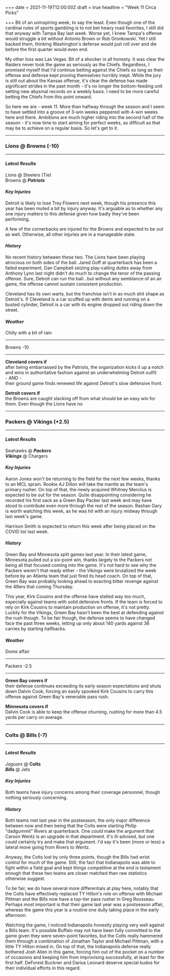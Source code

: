 +++
date = 2021-11-19T12:00:00Z
draft = true
headline = "Week 11 Circa Picks"

+++
Bit of an uninspiring week, to say the least. Even though one of the cardinal rules of sports gambling is to not bet heavy road favorites, I still did that anyway with Tampa Bay last week. Worse yet, I knew Tampa's offense would struggle a bit without Antonio Brown or Rob Gronkowski. Yet I still backed them, thinking Washington's defense would just roll over and die before the first quarter would even end.

My other loss was Las Vegas. Bit of a shocker in all honesty. It was clear the Raiders never took the game as seriously as the Chiefs. Regardless, I promised myself that I'd continue betting against the Chiefs so long as their offense and defense kept proving themselves horribly inept. While the jury is still out about the Kansas offense, it's clear the defense has made significant strides in the past month - it's no longer the bottom-feeding unit setting new abysmal records on a weekly basis. I need to be more careful betting the Chiefs from this point onward.

So here we are - week 11. More than halfway through the season and I seem to have settled into a groove of 3-win weeks peppered with 4-win weeks here and there. Ambitions are much higher riding into the second half of the season - it's now time to start aiming for perfect weeks, as difficult as that may be to achieve on a regular basis. So let's get to it.

***

### Lions @ Browns (-10)

***

#### _Latest Results_

_Lions_ @ Steelers (Tie)  
Browns @ **_Patriots_**

#### _Key Injuries_

Detroit is likely to lose Trey Flowers next week, though his presence this year has been muted a bit by injury anyway. It's arguable as to whether any one injury matters to this defense given how badly they've been performing.

A few of the cornerbacks are injured for the Browns and expected to be out as well. Otherwise, all other injuries are in a manageable state.

#### _History_

No recent history between these two. The Lions have been playing atrocious  on both sides of the ball. Jared Goff at quarterback has been a failed experiment. Dan Campbell seizing play-calling duties away from Anthony Lynn last night didn't do much to change the tenor of the passing offense. Sure, Detroit can run the ball...but without any semblance of an air game, the offense cannot sustain consistent production.

Cleveland has its own warts, but the franchise isn't in as much shit shape as Detroit's. If Cleveland is a car scuffed up with dents and running on a busted cylinder, Detroit is a car with its engine dropped out riding down the street.

#### _Weather_

Chilly with a bit of rain

***

Browns -10

***

**Cleveland covers if**  
after being embarrassed by the Patriots, the organization kicks it up a notch and wins in authoritative fashion against an underwhelming Detroit outfit  
\- AND -  
their ground game finds renewed life against Detroit's slow defensive front.

**Detroit covers if**  
the Browns are caught slacking off from what should be an easy win for them. Even though the Lions have no

***

### Packers @ Vikings (+2.5)

***

#### _Latest Results_

Seahawks @ **_Packers_**  
**_Vikings_** @ Chargers

#### _Key Injuries_

Aaron Jones won't be returning to the field for the next few weeks, thanks to an MCL sprain. Rookie AJ Dillon will take the mantle as the team's primary rusher. On top of that, the newly acquired Whitney Mercilus is expected to be out for the season. Quite disappointing considering he recorded his first sack as a Green Bay Packer last week and may have stood to contribute even more through the rest of the season. Rashan Gary is worth watching this week, as he was hit with an injury midway through last week's game.

Harrison Smith is expected to return this week after being placed on the COVID list last week.

#### _History_

Green Bay and Minnesota split games last year. In their latest game, Minnesota pulled out a six-point win, thanks largely to the Packers not being all that focused coming into the game. It's not hard to see why the Packers weren't that ready either - the Vikings were brutalized the week before by an Atlanta team that just fired its head coach. On top of that, Green Bay was probably looking ahead to exacting bitter revenge against the 49ers that coming Thursday.

This year, Kirk Cousins and the offense have stalled way too much, especially against teams with solid defensive fronts. If the team is forced to rely on Kirk Cousins to maintain production on offense, it's not pretty. Luckily for the Vikings, Green Bay hasn't been the best at defending against the rush though. To be fair though, the defense seems to have changed face the past three weeks, letting up only about 140 yards against 36 carries by starting halfbacks.

#### _Weather_

Dome affair

***

Packers -2.5

***

**Green Bay covers if**  
their defense continues exceeding its early season expectations and shuts down Dalvin Cook, forcing an easily spooked Kirk Cousins to carry this offense against Green Bay's venerable pass rush.

**Minnesota covers if**  
Dalvin Cook is able to keep the offense churning, rushing for more than 4.5 yards per carry on average.

***

### Colts @ Bills (-7)

***

#### _Latest Results_

_Jaguars_ @ **Colts**  
**_Bills_** @ Jets

#### _Key Injuries_

Both teams have injury concerns among their coverage personnel, though nothing seriously concerning.

#### _History_

Both teams met last year in the postseason, the only major difference between now and then being that the Colts were starting Philip "dadgummit" Rivers at quarterback. One _could_ make the argument that Carson Wentz is an upgrade in that department. It's ill-advised, but one _could_ certainly try and make that argument. I'd say it's been (more or less) a lateral move going from Rivers to Wentz.

Anyway, the Colts lost by only three points, though the Bills had wrist control for much of the game. Still, the fact that Indianapolis was able to fight within a field goal and kept things competitive at the end is testament enough that these two teams are closer matched than raw statistics otherwise suggest.

To be fair, we do have several more differentials at play here, notably that the Colts have effectively replaced TY Hilton's role on offense with Michael Pittman and the Bills now have a top-tier pass rusher in Greg Rousseau. Perhaps most important is that their game last year was a postseason affair, whereas the game this year is a routine one dully taking place in the early afternoon.

Watching the game, I noticed Indianapolis honestly playing very well against a Bills team. It's possible Buffalo may not have been fully committed to the game given they were seven-point favorites, but the Colts really hammered them through a combination of Jonathan Taylor and Michael Pittman, with a little TY Hilton mixed in. On top of that, the Indianapolis defense really bothered Josh Allen in this game, forcing him out of the pocket on a number of occasions and keeping him from improvising successfully, at least for the first half. DeForest Buckner and Darius Leonard deserve special kudos for their individual efforts in this regard.